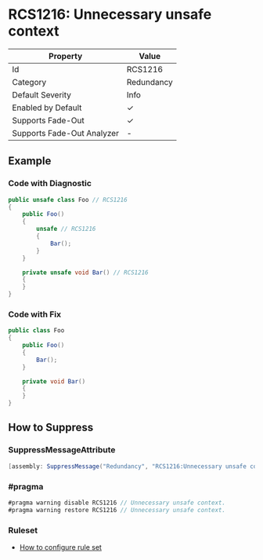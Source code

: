 # RCS1216: Unnecessary unsafe context

| Property                    | Value      |
| --------------------------- | ---------- |
| Id                          | RCS1216    |
| Category                    | Redundancy |
| Default Severity            | Info       |
| Enabled by Default          | &#x2713;   |
| Supports Fade\-Out          | &#x2713;   |
| Supports Fade\-Out Analyzer | \-         |

## Example

### Code with Diagnostic

```csharp
public unsafe class Foo // RCS1216
{
    public Foo()
    {
        unsafe // RCS1216
        {
            Bar();
        }
    }

    private unsafe void Bar() // RCS1216
    {
    }
}
```

### Code with Fix

```csharp
public class Foo
{
    public Foo()
    {
        Bar();
    }

    private void Bar()
    {
    }
}
```

## How to Suppress

### SuppressMessageAttribute

```csharp
[assembly: SuppressMessage("Redundancy", "RCS1216:Unnecessary unsafe context.", Justification = "<Pending>")]
```

### \#pragma

```csharp
#pragma warning disable RCS1216 // Unnecessary unsafe context.
#pragma warning restore RCS1216 // Unnecessary unsafe context.
```

### Ruleset

* [How to configure rule set](../HowToConfigureAnalyzers.md)
